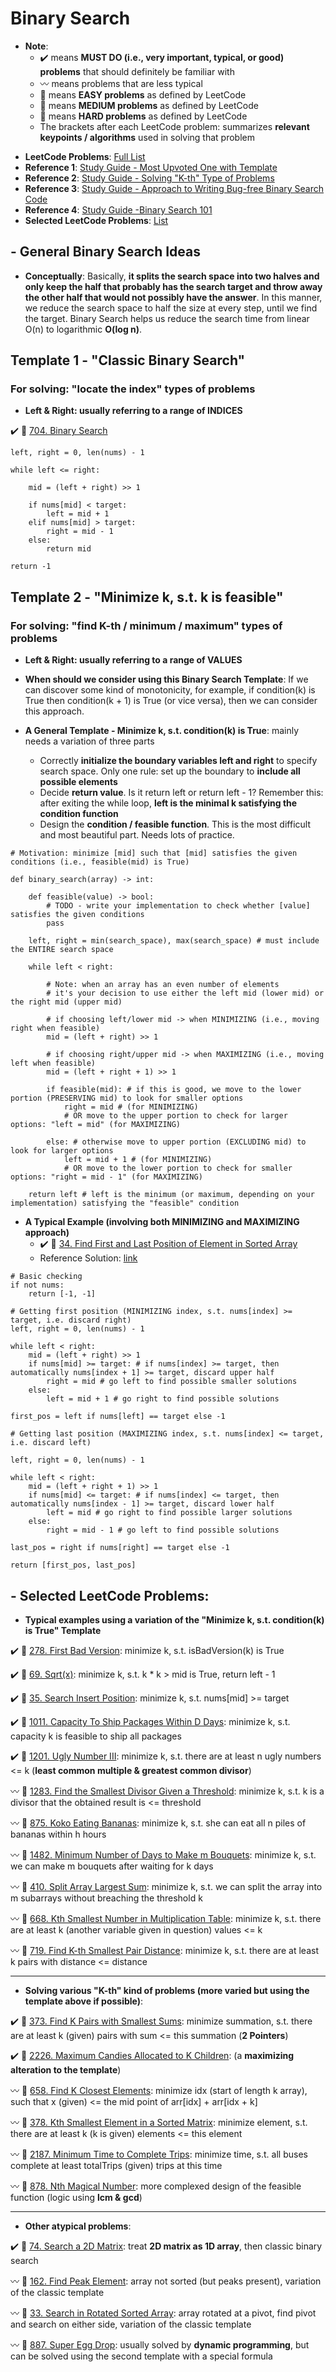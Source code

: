 # Binary Search
* **Note**: 
  * :heavy_check_mark: means **MUST DO (i.e., very important, typical, or good) problems** that should definitely be familiar with
  * :wavy_dash: means problems that are less typical
  * :green_book: means **EASY problems** as defined by LeetCode
  * :orange_book: means **MEDIUM problems** as defined by LeetCode
  * :closed_book: means **HARD problems** as defined by LeetCode
  * The brackets after each LeetCode problem: summarizes **relevant keypoints / algorithms** used in solving that problem

- **LeetCode Problems**: [Full List](https://leetcode.com/tag/binary-search)
- **Reference 1**: [Study Guide - Most Upvoted One with Template](https://leetcode.com/tag/binary-search/discuss/786126/Python-Powerful-Ultimate-Binary-Search-Template.-Solved-many-problems)
- **Reference 2**: [Study Guide - Solving "K-th" Type of Problems](https://leetcode.com/tag/binary-search/discuss/1529866/Solving-kth-kind-of-problems)
- **Reference 3**: [Study Guide - Approach to Writing Bug-free Binary Search Code](https://leetcode.com/tag/binary-search/discuss/1089533/An-approach-to-writing-bug-free-Binary-Search-code)
- **Reference 4**: [Study Guide -Binary Search 101](https://leetcode.com/problems/binary-search/discuss/423162/Binary-Search-101)
- **Selected LeetCode Problems**: [List](https://leetcode.com/list/xls4oirv/)


## - General Binary Search Ideas
- **Conceptually**: Basically, **it splits the search space into two halves and only keep the half that probably has the search target and throw away the other half that would not possibly have the answer**. In this manner, we reduce the search space to half the size at every step, until we find the target. Binary Search helps us reduce the search time from linear O(n) to logarithmic **O(log n)**.

## Template 1 - "Classic Binary Search"
### For solving: "locate the index" types of problems
- **Left & Right: usually referring to a range of INDICES**

:heavy_check_mark: :green_book: [704. Binary Search](https://leetcode.com/problems/binary-search/)

```
left, right = 0, len(nums) - 1

while left <= right:

    mid = (left + right) >> 1
    
    if nums[mid] < target:
        left = mid + 1
    elif nums[mid] > target:
        right = mid - 1
    else:
        return mid
        
return -1
```

## Template 2 - "Minimize k, s.t. k is feasible"
### For solving: "find K-th / minimum / maximum" types of problems
- **Left & Right: usually referring to a range of VALUES**

- **When should we consider using this Binary Search Template**: If we can discover some kind of monotonicity, for example, if condition(k) is True then condition(k + 1) is True (or vice versa), then we can consider this approach.

- **A General Template - Minimize k, s.t. condition(k) is True**: mainly needs a variation of three parts
    - Correctly **initialize the boundary variables left and right** to specify search space. Only one rule: set up the boundary to **include all possible elements**
    - Decide **return value**. Is it return left or return left - 1? Remember this: after exiting the while loop, **left is the minimal k satisfying the condition function**
    - Design the **condition / feasible function**. This is the most difficult and most beautiful part. Needs lots of practice.

```
# Motivation: minimize [mid] such that [mid] satisfies the given conditions (i.e., feasible(mid) is True)

def binary_search(array) -> int:

    def feasible(value) -> bool:
        # TODO - write your implementation to check whether [value] satisfies the given conditions
        pass

    left, right = min(search_space), max(search_space) # must include the ENTIRE search space
    
    while left < right:
    
        # Note: when an array has an even number of elements
        # it's your decision to use either the left mid (lower mid) or the right mid (upper mid)
        
        # if choosing left/lower mid -> when MINIMIZING (i.e., moving right when feasible)
        mid = (left + right) >> 1 
        
        # if choosing right/upper mid -> when MAXIMIZING (i.e., moving left when feasible)
        mid = (left + right + 1) >> 1
        
        if feasible(mid): # if this is good, we move to the lower portion (PRESERVING mid) to look for smaller options
            right = mid # (for MINIMIZING)
            # OR move to the upper portion to check for larger options: "left = mid" (for MAXIMIZING)
            
        else: # otherwise move to upper portion (EXCLUDING mid) to look for larger options
            left = mid + 1 # (for MINIMIZING)
            # OR move to the lower portion to check for smaller options: "right = mid - 1" (for MAXIMIZING)
            
    return left # left is the minimum (or maximum, depending on your implementation) satisfying the "feasible" condition
```

- **A Typical Example (involving both MINIMIZING and MAXIMIZING approach)**
  - :heavy_check_mark: :orange_book: [34. Find First and Last Position of Element in Sorted Array](https://leetcode.com/problems/find-first-and-last-position-of-element-in-sorted-array/)
  - Reference Solution: [link](https://leetcode.com/tag/binary-search/discuss/786126/Python-Powerful-Ultimate-Binary-Search-Template.-Solved-many-problems/1302202)
```
# Basic checking
if not nums:
    return [-1, -1]

# Getting first position (MINIMIZING index, s.t. nums[index] >= target, i.e. discard right)
left, right = 0, len(nums) - 1

while left < right:
    mid = (left + right) >> 1
    if nums[mid] >= target: # if nums[index] >= target, then automatically nums[index + 1] >= target, discard upper half
        right = mid # go left to find possible smaller solutions
    else:
        left = mid + 1 # go right to find possible solutions

first_pos = left if nums[left] == target else -1

# Getting last position (MAXIMIZING index, s.t. nums[index] <= target, i.e. discard left)

left, right = 0, len(nums) - 1

while left < right:
    mid = (left + right + 1) >> 1
    if nums[mid] <= target: # if nums[index] <= target, then automatically nums[index - 1] >= target, discard lower half
        left = mid # go right to find possible larger solutions
    else:
        right = mid - 1 # go left to find possible solutions

last_pos = right if nums[right] == target else -1

return [first_pos, last_pos]
```

## - Selected LeetCode Problems:

- **Typical examples using a variation of the "Minimize k, s.t. condition(k) is True" Template**

:heavy_check_mark: :green_book: [278. First Bad Version](https://leetcode.com/problems/first-bad-version/): minimize k, s.t. isBadVersion(k) is True

:heavy_check_mark: :green_book: [69. Sqrt(x)](https://leetcode.com/problems/sqrtx/): minimize k, s.t. k * k > mid is True, return left - 1

:heavy_check_mark: :green_book: [35. Search Insert Position](https://leetcode.com/problems/search-insert-position/): minimize k, s.t. nums[mid] >= target

:heavy_check_mark: :orange_book: [1011. Capacity To Ship Packages Within D Days](https://leetcode.com/problems/capacity-to-ship-packages-within-d-days/): minimize k, s.t. capacity k is feasible to ship all packages

:heavy_check_mark: :orange_book: [1201. Ugly Number III](https://leetcode.com/problems/ugly-number-iii/): minimize k, s.t. there are at least n ugly numbers <= k (**least common multiple & greatest common divisor**)

:wavy_dash: :orange_book: [1283. Find the Smallest Divisor Given a Threshold](https://leetcode.com/problems/find-the-smallest-divisor-given-a-threshold/): minimize k, s.t. k is a divisor that the obtained result is <= threshold

:wavy_dash: :orange_book: [875. Koko Eating Bananas](https://leetcode.com/problems/koko-eating-bananas/): minimize k, s.t. she can eat all n piles of bananas within h hours

:wavy_dash: :orange_book: [1482. Minimum Number of Days to Make m Bouquets](https://leetcode.com/problems/minimum-number-of-days-to-make-m-bouquets/): minimize k, s.t. we can make m bouquets after waiting for k days

:wavy_dash: :closed_book: [410. Split Array Largest Sum](https://leetcode.com/problems/split-array-largest-sum/): minimize k, s.t. we can split the array into m subarrays without breaching the threshold k

:wavy_dash: :closed_book: [668. Kth Smallest Number in Multiplication Table](https://leetcode.com/problems/kth-smallest-number-in-multiplication-table/): minimize k, s.t. there are at least k (another variable given in question) values <= k

:wavy_dash: :closed_book: [719. Find K-th Smallest Pair Distance](https://leetcode.com/problems/find-k-th-smallest-pair-distance/): minimize k, s.t. there are at least k pairs with distance <= distance

---

- **Solving various "K-th" kind of problems (more varied but using the template above if possible)**:

:heavy_check_mark: :orange_book: [373. Find K Pairs with Smallest Sums](https://leetcode.com/problems/find-k-pairs-with-smallest-sums/): minimize summation, s.t. there are at least k (given) pairs with sum <= this summation (**2 Pointers**)

:heavy_check_mark: :orange_book: [2226. Maximum Candies Allocated to K Children](https://leetcode.com/problems/maximum-candies-allocated-to-k-children/): (a **maximizing alteration to the template**)

:wavy_dash: :orange_book: [658. Find K Closest Elements](https://leetcode.com/problems/find-k-closest-elements/): minimize idx (start of length k array), such that x (given) <= the mid point of arr[idx] + arr[idx + k]

:wavy_dash: :orange_book: [378. Kth Smallest Element in a Sorted Matrix](https://leetcode.com/problems/kth-smallest-element-in-a-sorted-matrix/): minimize element, s.t. there are at least k (k is given) elements <= this element

:wavy_dash: :orange_book: [2187. Minimum Time to Complete Trips](https://leetcode.com/problems/minimum-time-to-complete-trips/): minimize time, s.t. all buses complete at least totalTrips (given) trips at this time

:wavy_dash: :closed_book: [878. Nth Magical Number](https://leetcode.com/problems/nth-magical-number/): more complexed design of the feasible function (logic using **lcm & gcd**)

---

- **Other atypical problems**:

:heavy_check_mark: :orange_book: [74. Search a 2D Matrix](https://leetcode.com/problems/search-a-2d-matrix/): treat **2D matrix as 1D array**, then classic binary search

:wavy_dash: :orange_book: [162. Find Peak Element](https://leetcode.com/problems/find-peak-element/): array not sorted (but peaks present), variation of the classic template

:wavy_dash: :orange_book: [33. Search in Rotated Sorted Array](https://leetcode.com/problems/search-in-rotated-sorted-array/): array rotated at a pivot, find pivot and search on either side, variation of the classic template

:wavy_dash: :closed_book: [887. Super Egg Drop](https://leetcode.com/problems/super-egg-drop/): usually solved by **dynamic programming**, but can be solved using the second template with a special formula



